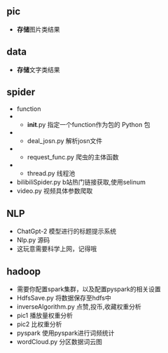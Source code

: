 ## pic
- **存储**图片类结果

## data
- **存储**文字类结果

## spider
- function
- -  __init__.py 指定一个function作为包的 Python 包
- - deal_josn.py 解析josn文件
- - request_func.py 爬虫的主体函数
- - thread.py 线程池
- bilibiliSpider.py b站热门链接获取,使用selinum
- video.py 视频具体参数爬取

## NLP
- ChatGpt-2 模型进行的标题提示系统
- Nlp.py 源码
- 这玩意需要科学上网，记得哦

## hadoop
- 需要你配置spark集群，以及配置pyspark的相关设置
- HdfsSave.py 将数据保存至hdfs中
- inverseAlgorithm.py 点赞,投币,收藏权重分析
- pic1 播放量权重分析
- pic2 比权重分析
- pyspark 使用pyspark进行词频统计
- wordCloud.py 分区数据词云图

